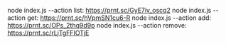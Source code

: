 node index.js --action list: https://prnt.sc/GyE7iv_oscq2
node index.js --action get: https://prnt.sc/hVpmSN1cu6-R
node index.js --action add: https://prnt.sc/OPs_2thq9d9p
node index.js --action remove: https://prnt.sc/rLjTgFFIOTjE
